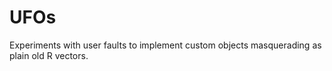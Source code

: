 # UFOs
Experiments with user faults to implement custom objects masquerading as plain 
old R vectors.

